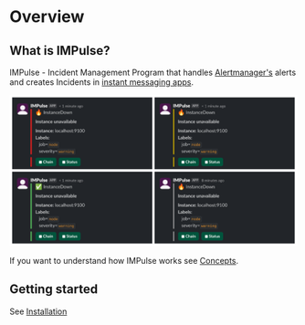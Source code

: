 # Overview

## What is IMPulse?

IMPulse - Incident Management Program that handles [Alertmanager's](https://prometheus.io/docs/alerting/latest/alertmanager/) alerts and creates Incidents in [instant messaging apps](apps.md).

![None](media/slack_tile.png)

If you want to understand how IMPulse works see [Concepts](concepts.md).

<!-- ## Features

IMPulse features are:

- incident management based on Alertmanager alerts
- auto-close zombie incidents
- users / groups mention
- incident status update alerts
- start / pause notification chain
- start / pause status update messages
- webhook for custom notifications (such as [Twilio](https://twilio.com))
- updates notifications -->

## Getting started

See [Installation](installation.md)
